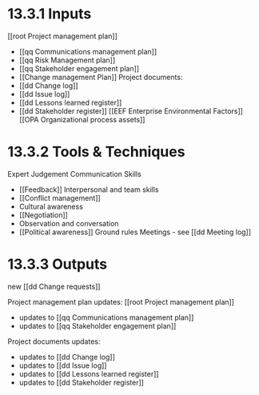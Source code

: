 # 13.3.1 Inputs
[[root Project management plan]]
* [[qq Communications management plan]]
* [[qq Risk Management plan]]
* [[qq Stakeholder engagement plan]]
* [[Change management Plan]]
Project documents:
* [[dd Change log]]
* [[dd Issue log]]
* [[dd Lessons learned register]]
* [[dd Stakeholder register]]
[[EEF Enterprise Environmental Factors]]
[[OPA Organizational process assets]]
# 13.3.2 Tools & Techniques
Expert Judgement
Communication Skills
* [[Feedback]]
Interpersonal and team skills
* [[Conflict management]]
* Cultural awareness
* [[Negotiation]]
* Observation and conversation
* [[Political awareness]]
Ground rules
Meetings - see [[dd Meeting log]]

# 13.3.3 Outputs
new [[dd Change requests]]

Project management plan updates: [[root Project management plan]]
* updates to [[qq Communications management plan]]
* updates to [[qq Stakeholder engagement plan]]

Project documents updates:
* updates to [[dd Change log]]
* updates to [[dd Issue log]]
* updates to [[dd Lessons learned register]]
* updates to [[dd Stakeholder register]]


